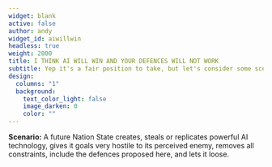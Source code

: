 ```yaml
---
widget: blank
active: false
author: andy
widget_id: aiwillwin
headless: true
weight: 2000
title: I THINK AI WILL WIN AND YOUR DEFENCES WILL NOT WORK
subtitle: Yep it's a fair position to take, but let's consider some scenarios
design:
  columns: "1"
  background:
    text_color_light: false
    image_darken: 0
    color: ""
---
```


**Scenario:** A future Nation State creates, steals or replicates powerful AI technology, gives it goals very hostile to its perceived enemy, removes all constraints, include the defences proposed here, and lets it loose.
